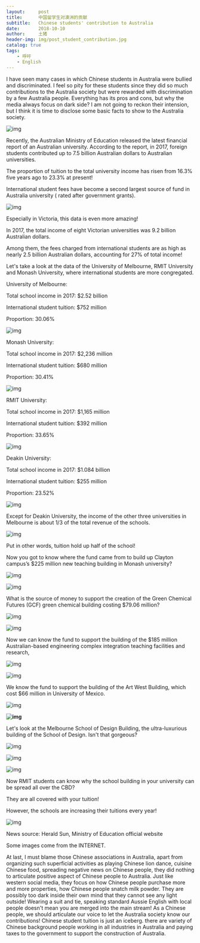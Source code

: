 ```yaml
---
layout:     post
title:      中国留学生对澳洲的贡献
subtitle:   Chinese students' contribution to Australia
date:       2018-10-10
author:     土猪
header-img: img/post_student_contribution.jpg
catalog: true
tags:
    - 呼吁
    - English
---
```



I have seen many cases in which Chinese students in Australia were bullied and discriminated.  I feel so pity for these students since they did so much contributions to the Australia society but were rewarded with discrimination by a few Australia people.  Everything has its pros and cons, but why the media always focus on dark side?  I am not going to reckon their intension, but I think it is time to disclose some basic facts to show to the Australia society. 



![img](https://mmbiz.qpic.cn/mmbiz_jpg/VWuh0McGqclDEyyAmMVXfhHZVTVv0sZIIdnASJ6tJ1sD3E4IWKHc4LD4xHOkb4UVwAlrrbjbYQEs8zmtV6ibIbA/640?wx_fmt=jpeg&tp=webp&wxfrom=5&wx_lazy=1&wx_co=1)

Recently, the Australian Ministry of Education released the latest financial report of an Australian university. According to the report, in 2017, foreign students contributed up to 7.5 billion Australian dollars to Australian universities.



The proportion of tuition to the total university income has risen from 16.3% five years ago to 23.3% at present!



International student fees have become a second largest source of fund in Australia university ( rated after government grants).



![img](https://mmbiz.qpic.cn/mmbiz_png/VWuh0McGqclDEyyAmMVXfhHZVTVv0sZIHW1mL3ibicZaYAJOBZEPtzBbicAibQxYrtSCRWmILCXPt2n50NQ4som0qA/640?wx_fmt=png&tp=webp&wxfrom=5&wx_lazy=1&wx_co=1)



Especially in Victoria, this data is even more amazing!

In 2017, the total income of eight Victorian universities was 9.2 billion Australian dollars.



Among them, the fees charged from international students are as high as nearly 2.5 billion Australian dollars, accounting for 27% of total income!



Let's take a look at the data of the University of Melbourne, RMIT University and Monash University, where international students are more congregated.



University of Melbourne:



Total school income in 2017: $2.52 billion

International student tuition: $752 million

Proportion: 30.06%



![img](https://mmbiz.qpic.cn/mmbiz_jpg/VWuh0McGqclDEyyAmMVXfhHZVTVv0sZIibzqKhUZvlmjnXgl5qgw7ZaIO6yCOBfEbvZ0RlhmVltqFIw9KDVXUvg/640?wx_fmt=jpeg&tp=webp&wxfrom=5&wx_lazy=1&wx_co=1)



Monash University:



Total school income in 2017: $2,236 million

International student tuition: $680 million

Proportion: 30.41%



![img](https://mmbiz.qpic.cn/mmbiz_jpg/VWuh0McGqclDEyyAmMVXfhHZVTVv0sZIt56YJ2S266jwLic3ggFSoNKxDWAGdvNOPOp2xiaPPxTCPzcIJ8FGMk6w/640?wx_fmt=jpeg&tp=webp&wxfrom=5&wx_lazy=1&wx_co=1)



RMIT University:



Total school income in 2017: $1,165 million

International student tuition: $392 million

Proportion: 33.65%



![img](https://mmbiz.qpic.cn/mmbiz_jpg/VWuh0McGqclDEyyAmMVXfhHZVTVv0sZIfoVYe8tPicpbrZHDTtOqJJYWB0XcBHfv5DbwWURBLjtXd3rdMEca68g/640?wx_fmt=jpeg&tp=webp&wxfrom=5&wx_lazy=1&wx_co=1)





Deakin University:



Total school income in 2017: $1.084 billion

International student tuition: $255 million

Proportion: 23.52%





![img](https://mmbiz.qpic.cn/mmbiz_png/VWuh0McGqclDEyyAmMVXfhHZVTVv0sZIvAvlNFeAvUvPfkqq5ER8Cwk1fvGvkTCYTpymqtBrwlt4FeOv7XmATA/640?wx_fmt=png&tp=webp&wxfrom=5&wx_lazy=1&wx_co=1)





Except for Deakin University, the income of the other three universities in Melbourne is about 1/3 of the total revenue of the schools.



![img](https://mmbiz.qpic.cn/mmbiz_gif/VWuh0McGqclDEyyAmMVXfhHZVTVv0sZIaBS7P7ibF8ia3Sruo2yFhHyJ4ELUq6MgmAKxLbYiamBNCBiaACgSnd0b5w/640?wx_fmt=gif&tp=webp&wxfrom=5&wx_lazy=1)



Put in other words, tuition hold up half of the school!



Now you got to know where the fund came from to build up Clayton campus’s $225 million new teaching building  in Monash university?



![img](https://mmbiz.qpic.cn/mmbiz_jpg/VWuh0McGqclDEyyAmMVXfhHZVTVv0sZIZWy284axodIibHyTpvLlIcicDalKias9If5We2XyoQ7YgeEcT7p9qgdlA/640?wx_fmt=jpeg&tp=webp&wxfrom=5&wx_lazy=1&wx_co=1)





![img](https://mmbiz.qpic.cn/mmbiz_jpg/VWuh0McGqclDEyyAmMVXfhHZVTVv0sZIzpEC4GkPDvVIic2icicWAaia6iaUvzhiaBR1wrnc9w2xA3Fh4j5GPMmA1OqQ/640?wx_fmt=jpeg&tp=webp&wxfrom=5&wx_lazy=1&wx_co=1)



What is the source of money to support the creation of the Green Chemical Futures (GCF) green chemical building costing $79.06 million?



![img](https://mmbiz.qpic.cn/mmbiz_jpg/VWuh0McGqclDEyyAmMVXfhHZVTVv0sZIfxtDWiahYq5FNSicbbjAcpd792CrkpRz8wxbgy8xZibGLbzhdVmoZ0GYA/640?wx_fmt=jpeg&tp=webp&wxfrom=5&wx_lazy=1&wx_co=1)



![img](https://mmbiz.qpic.cn/mmbiz_jpg/VWuh0McGqclDEyyAmMVXfhHZVTVv0sZIxkS93Z9Niat7FFRLAicQLkUpPKXYdLnuur0oLpkEHJicIZ0jPGuQhDwVg/640?wx_fmt=jpeg&tp=webp&wxfrom=5&wx_lazy=1&wx_co=1)



Now we can know the fund to support the building of the $185 million Australian-based engineering complex integration teaching facilities and research,



![img](https://mmbiz.qpic.cn/mmbiz_jpg/VWuh0McGqclDEyyAmMVXfhHZVTVv0sZIT47vIRExz1D4cVBu2ekztLia8JdQdYBQOibqWLKickcibFCKW1kic6XHOvQ/640?wx_fmt=jpeg&tp=webp&wxfrom=5&wx_lazy=1&wx_co=1)

![img](https://mmbiz.qpic.cn/mmbiz_jpg/VWuh0McGqclDEyyAmMVXfhHZVTVv0sZISnsEBubwhGY4y5PJ1ATlf8iaaTh7N12IaO5dNkFqrpP4cPxzfxoLo4g/640?wx_fmt=jpeg&tp=webp&wxfrom=5&wx_lazy=1&wx_co=1)



We know the fund to support the building of the Art West Building, which cost $66 million in University of Mexico.



![img](https://mmbiz.qpic.cn/mmbiz_jpg/VWuh0McGqclDEyyAmMVXfhHZVTVv0sZIuYX0NBpicBZXWB9ia5jXCoVKBKTkoLdstfQrOGVqDEXt7yhvyouCmmkg/640?wx_fmt=jpeg&tp=webp&wxfrom=5&wx_lazy=1&wx_co=1)

**![img](https://mmbiz.qpic.cn/mmbiz_jpg/VWuh0McGqclDEyyAmMVXfhHZVTVv0sZIpA2bSlXiaK8dSvKygXzXRRm32xvFYHbWSjBN90VKZCsf8QmtCwI3UDg/640?wx_fmt=jpeg&tp=webp&wxfrom=5&wx_lazy=1&wx_co=1)**



Let's look at  the Melbourne School of Design Building, the ultra-luxurious building of the School of Design. Isn't that gorgeous? 



![img](https://mmbiz.qpic.cn/mmbiz_jpg/VWuh0McGqclDEyyAmMVXfhHZVTVv0sZINK9RhXYMMbGddrMXrJ9vObZ8Jvwda4STkEJ1ibzIKd0xQ19v25zHJlg/640?wx_fmt=jpeg&tp=webp&wxfrom=5&wx_lazy=1&wx_co=1)

![img](https://mmbiz.qpic.cn/mmbiz_jpg/VWuh0McGqclDEyyAmMVXfhHZVTVv0sZIrU6rqg2Qibc4rJpDxLULBa8JVO2dUpTRO0LNVIMFLqb0XLVhSyu9O3g/640?wx_fmt=jpeg&tp=webp&wxfrom=5&wx_lazy=1&wx_co=1)

![img](https://mmbiz.qpic.cn/mmbiz_jpg/VWuh0McGqclDEyyAmMVXfhHZVTVv0sZItxwd5PD9kSxmxXmMbIQGic0JRfUILLnSiauYFjrLCKysQEUXicBLDWaQA/640?wx_fmt=jpeg&tp=webp&wxfrom=5&wx_lazy=1&wx_co=1)



Now RMIT students can know why  the school building in your university can be spread all over the CBD?

They are all covered with your tuition!



However, the schools are increasing their tuitions every year!

![img](https://mmbiz.qpic.cn/mmbiz_gif/VWuh0McGqclDEyyAmMVXfhHZVTVv0sZIJQtaiarVGyfEWIcrEMswRs8iciabjSGysjlpk7JbgUQNfJeYpzSywHSFw/640?wx_fmt=gif&tp=webp&wxfrom=5&wx_lazy=1)

News source: Herald Sun, Ministry of Education official website

Some images come from the INTERNET.



At last, I must blame those Chinese associations in Australia, apart from organizing such superficial activities as playing Chinese lion dance, cuisine Chinese food,  spreading negative news on Chinese people, they did nothing to articulate positive aspect of Chinese people to Australia. Just like western social media, they focus on how Chinese people purchase more and more properties, how Chinese people snatch milk powder. They are possibly too dark inside their own mind that they cannot see any light outside!  Wearing a suit and tie,  speaking standard Aussie English with local people doesn't mean you are merged into the main stream!  As a Chinese people, we should articulate our voice to let the Australia society know our contributions!  Chinese student tuition is just an iceberg. there are variety of Chinese background people working in all industries in Australia and paying taxes to the government to support the construction of Australia. 



